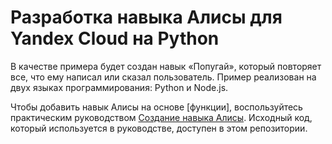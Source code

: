 # Разработка навыка Алисы для Yandex Cloud на Python

В качестве примера будет создан навык «Попугай», который повторяет все, что ему написал или сказал пользователь. Пример реализован на двух языках программирования: Python и Node.js.

Чтобы добавить навык Алисы на основе [функции], воспользуйтесь практическим руководством [Создание навыка Алисы](https://yandex.cloud/ru/docs/tutorials/serverless/alice-skill). Исходный код, который используется в руководстве, доступен в этом репозитории.
